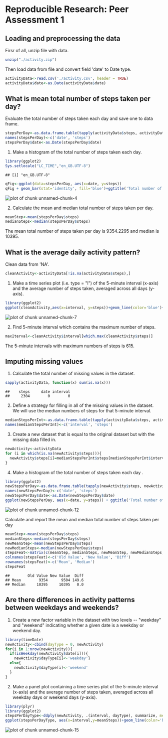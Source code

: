 # Reproducible Research: Peer Assessment 1


## Loading and preprocessing the data

Firsr of all, unzip file with data.

```r
unzip("./activity.zip")
```
Then load data from file and convert field  'date' to Date type.

```r
activityData<-read.csv('./activity.csv', header = TRUE)
activityData$date<-as.Date(activityData$date)
```

## What is mean total number of steps taken per day?
Evaluate the total number of steps taken each day and save one to data frame.

```r
stepsPerDay<-as.data.frame.table(tapply(activityData$steps, activityData$date, FUN = sum, na.rm=TRUE))
names(stepsPerDay)<-c('date', 'steps')
stepsPerDay$date<-as.Date(stepsPerDay$date)
```

1. Make a histogram of the total number of steps taken each day.

```r
library(ggplot2)
Sys.setlocale("LC_TIME","en_GB.UTF-8")
```

```
## [1] "en_GB.UTF-8"
```

```r
qFig<-ggplot(data=stepsPerDay, aes(x=date, y=steps))
qFig + geom_bar(stat='identity', fill='blue')+ggtitle('Total number of steps taken per day')+ geom_line(stat="hline", aes(yintercept=mean((stepsPerDay$steps))), color='red')+geom_line(stat="hline", aes(yintercept=median(stepsPerDay$steps)), color='black', linetype='dotted')
```

![plot of chunk unnamed-chunk-4](./PA1_template_files/figure-html/unnamed-chunk-4.png) 

2. Calculate the mean and median total number of steps taken per day.

```r
meanStep<-mean(stepsPerDay$steps)
medianSteps<-median(stepsPerDay$steps)
```
The mean total number of steps taken per day is 9354.2295 and median is 10395.

## What is the average daily activity pattern?

Clean data from 'NA'.

```r
cleanActivity<-activityData[!is.na(activityData$steps),]
```

1. Make a time series plot (i.e. type = "l") of the 5-minute interval (x-axis) and the average number of steps taken, averaged across all days (y-axis).

```r
library(ggplot2)
ggplot(cleanActivity,aes(x=interval, y=steps))+geom_line(color='blue')+ggtitle('The time series plot of the 5-minute interval and the number of steps')
```

![plot of chunk unnamed-chunk-7](./PA1_template_files/figure-html/unnamed-chunk-7.png) 

2. Find 5-minute interval which contains the maximum number of steps.

```r
maxIterval<-cleanActivity$interval[which.max(cleanActivity$steps)]
```
The 5-minute intervals with maximum numbers of steps is 615.

## Imputing missing values

1. Calculate the total number of missing values in the dataset.

```r
sapply(activityData, function(x) sum(is.na(x)))
```

```
##    steps     date interval 
##     2304        0        0
```
2. Define a strategy for filling in all of the missing values in the dataset.  
   We will use the median numbers of steps for that  5-minute interval.

```r
medianStepsPerInt<-as.data.frame.table(tapply(activityData$steps, activityData$interval, median, na.rm=TRUE))
names(medianStepsPerInt)<-c('interval', 'steps')
```
3. Create a new dataset that is equal to the original dataset but with the missing data filled in.

```r
newActivity<-activityData
for (i in which(is.na(newActivity$steps))){
  newActivity$steps[i]=medianStepsPerInt$steps[medianStepsPerInt$interval==newActivity$interval[i]]
}
```
4. Make a histogram of the total number of steps taken each day .

```r
library(ggplot2)
newStepsPerDay<-as.data.frame.table(tapply(newActivity$steps, newActivity$date, FUN = sum))
names(newStepsPerDay)<-c('date', 'steps')
newStepsPerDay$date<-as.Date(newStepsPerDay$date)
ggplot(newStepsPerDay, aes(x=date, y=steps)) + ggtitle('Total number of steps taken per day') + geom_bar(stat='identity', fill='blue')+geom_line(stat="hline", aes(yintercept=mean((newStepsPerDay$steps))), color='red')+geom_line(stat="hline", aes(yintercept=median(newStepsPerDay$steps)), color='black', linetype='dotted')
```

![plot of chunk unnamed-chunk-12](./PA1_template_files/figure-html/unnamed-chunk-12.png) 

Calculate and report the mean and median total number of steps taken per day

```r
meanStep<-mean(stepsPerDay$steps)
medianSteps<-median(stepsPerDay$steps)
newMeanStep<-mean(newStepsPerDay$steps)
newMedianSteps<-median(newStepsPerDay$steps)
stepsFeat<-matrix(c(meanStep, medianSteps, newMeanStep, newMedianSteps, newMeanStep- meanStep, newMedianSteps-medianSteps), ncol = 3, nrow=2)
colnames(stepsFeat)<-c('Old Value', 'New Value', 'Diff')
rownames(stepsFeat)<-c('Mean', 'Median')
stepsFeat
```

```
##        Old Value New Value  Diff
## Mean        9354      9504 149.6
## Median     10395     10395   0.0
```

## Are there differences in activity patterns between weekdays and weekends?
1. Create a new factor variable in the dataset with two levels -- "weekday" and "weekend" indicating whether a given date is a weekday or weekend day.

```r
library(timeDate)
newActivity<-cbind(dayType = 0, newActivity)
for(i in 1:nrow(newActivity)){
  if(isWeekday(newActivity$date[i])){
    newActivity$dayType[i]<-'weekday'}
  else{
    newActivity$dayType[i]<-'weekend'
  }
}
```
2. Make a panel plot containing a time series plot of the 5-minute interval (x-axis) and the average number of steps taken, averaged across all weekday days or weekend days (y-axis). 

```r
library(plyr)
library(ggplot2)
stepsPerDayType<-ddply(newActivity, .(interval, dayType), summarize, meanSteps=mean(steps))
ggplot(stepsPerDayType, aes(x=interval,y=meanSteps))+geom_line(color='blue')+facet_wrap(~dayType, nrow=2) +ylab('Number of steps')+xlab('Interval')+ggtitle('The average number of steps cross all weekday days or weekend days')
```

![plot of chunk unnamed-chunk-15](./PA1_template_files/figure-html/unnamed-chunk-15.png) 
